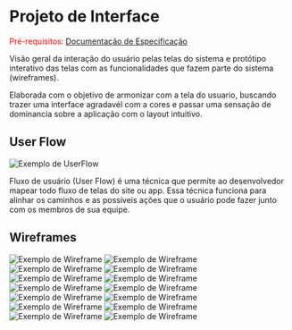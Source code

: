 
# Projeto de Interface

<span style="color:red">Pré-requisitos: <a href="2-Especificação do Projeto.md"> Documentação de Especificação</a></span>

Visão geral da interação do usuário pelas telas do sistema e protótipo interativo das telas com as funcionalidades que fazem parte do sistema (wireframes).

Elaborada com o objetivo de armonizar com a tela do usuario, buscando trazer uma interface agradavél com a cores e passar uma sensação de dominancia sobre a aplicação com o layout
intuitivo.

## User Flow

![Exemplo de UserFlow](img-eixo2/userflow.png)

Fluxo de usuário (User Flow) é uma técnica que permite ao desenvolvedor mapear todo fluxo de telas do site ou app. Essa técnica funciona para alinhar os caminhos e as possíveis ações que o usuário pode fazer junto com os membros de sua equipe.


## Wireframes

![Exemplo de Wireframe](img-eixo2/Login.png)
![Exemplo de Wireframe](img-eixo2/Cadastro.png)
![Exemplo de Wireframe](img/FichaDeTreinos.png)
![Exemplo de Wireframe](img/FichaDeTreinosDetalhes.png)
![Exemplo de Wireframe](img/FichaDeTreinosExercicios.png)
![Exemplo de Wireframe](img/FichaDeTreinosDeletar.png)
![Exemplo de Wireframe](img/FichaDietas.png)
![Exemplo de Wireframe](img/Dietas.png)
![Exemplo de Wireframe](img/DietasAdicionar.png)
![Exemplo de Wireframe](img/Excluir_Dieta.png)
![Exemplo de Wireframe](img-eixo2/AcademyExercicios.png)
![Exemplo de Wireframe](img-eixo2/AcademyDietas.png)
![Exemplo de Wireframe](img/Tarefas.png)
![Exemplo de Wireframe](img/TelaDeApresentação.png)

